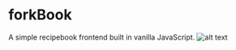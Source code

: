 # forkBook
A simple recipebook frontend built in vanilla JavaScript.
![alt text](https://media.discordapp.net/attachments/831473528565268520/981974115961434132/unknown.png?width=810&height=408)

